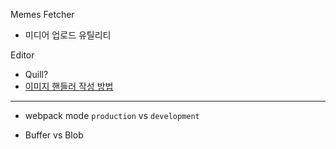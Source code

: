 Memes Fetcher

- 미디어 업로드 유틸리티



Editor

- Quill?
- [이미지 핸들러 작성 방법](https://yhuj79.github.io/React/230214/)



---



- webpack mode `production` vs `development`

- Buffer vs Blob